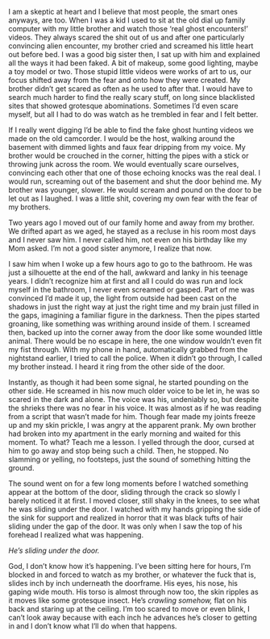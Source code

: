 I am a skeptic at heart and I believe that most people, the smart ones anyways, are too. When I was a kid I used to sit at the old dial up family computer with my little brother and watch those ‘real ghost encounters!’ videos. They always scared the shit out of us and after one particularly convincing alien encounter, my brother cried and screamed his little heart out before bed. I was a good big sister then, I sat up with him and explained all the ways it had been faked. A bit of makeup, some good lighting, maybe a toy model or two. Those stupid little videos were works of art to us, our focus shifted away from the fear and onto how they were created. My brother didn’t get scared as often as he used to after that. I would have to search much harder to find the really scary stuff, on long since blacklisted sites that showed grotesque abominations. Sometimes I’d even scare myself, but all I had to do was watch as he trembled in fear and I felt better. 

If I really went digging I’d be able to find the fake ghost hunting videos we made on the old camcorder. I would be the host, walking around the basement with dimmed lights and faux fear dripping from my voice. My brother would be crouched in the corner, hitting the pipes with a stick or throwing junk across the room. We would eventually scare ourselves, convincing each other that one of those echoing knocks was the real deal. I would run, screaming out of the basement and shut the door behind me. My brother was younger, slower. He would scream and pound on the door to be let out as I laughed. I was a little shit, covering my own fear with the fear of my brothers.

Two years ago I moved out of our family home and away from my brother. We drifted apart as we aged, he stayed as a recluse in his room most days and I never saw him. I never called him, not even on his birthday like my Mom asked. I’m not a good sister anymore, I realize that now.

I saw him when I woke up a few hours ago to go to the bathroom. He was just a silhouette at the end of the hall, awkward and lanky in his teenage years. I didn’t recognize him at first and all I could do was run and lock myself in the bathroom, I never even screamed or gasped. Part of me was convinced I’d made it up, the light from outside had been cast on the shadows in just the right way at just the right time and my brain just filled in the gaps, imagining a familiar figure in the darkness. Then the pipes started groaning, like something was writhing around inside of them. I screamed then, backed up into the corner away from the door like some wounded little animal. There would be no escape in here, the one window wouldn’t even fit my fist through. With my phone in hand, automatically grabbed from the nightstand earlier, I tried to call the police. When it didn’t go through, I called my brother instead. I heard it ring from the other side of the door.

Instantly, as though it had been some signal, he started pounding on the other side. He screamed in his now much older voice to be let in, he was so scared in the dark and alone. The voice was his, undeniably so, but despite the shrieks there was no fear in his voice. It was almost as if he was reading from a script that wasn’t made for him. Though fear made my joints freeze up and my skin prickle, I was angry at the apparent prank. My own brother had broken into my apartment in the early morning and waited for this moment. To what? Teach me a lesson. I yelled through the door, cursed at him to go away and stop being such a child. Then, he stopped. No slamming or yelling, no footsteps, just the sound of something hitting the ground.

The sound went on for a few long moments before I watched something appear at the bottom of the door, sliding through the crack so slowly I barely noticed it at first. I moved closer, still shaky in the knees, to see what he was sliding under the door. I watched with my hands gripping the side of the sink for support and realized in horror that it was black tufts of hair sliding under the gap of the door. It was only when I saw the top of his forehead I realized what was happening.

*He’s sliding under the door.*

God, I don’t know how it’s happening. I’ve been sitting here for hours, I’m blocked in and forced to watch as my brother, or whatever the fuck that is, slides inch by inch underneath the doorframe. His eyes, his nose, his gaping wide mouth. His torso is almost through now too, the skin ripples as it moves like some grotesque insect. He’s *crawling somehow,* flat on his back and staring up at the ceiling. I’m too scared to move or even blink, I can’t look away because with each inch he advances he’s closer to getting in and I don’t know what I’ll do when that happens.